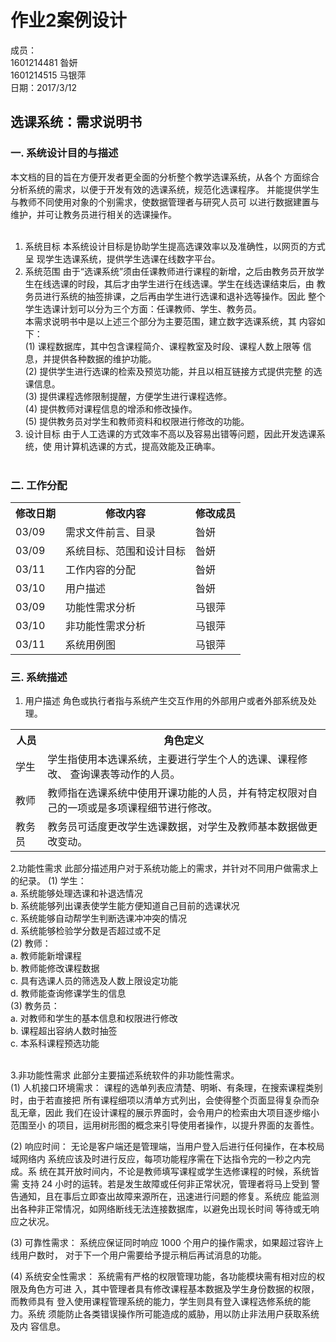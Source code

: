 
# 作业2案例设计
成员： <br>
1601214481 昝妍 <br>
1601214515 马银萍 <br>
日期：2017/3/12<br>

## 选课系统：需求说明书<br>

### 一.   系统设计目的与描述<br>

本文档的目的旨在方便开发者更全面的分析整个教学选课系统，从各个 方面综合分析系统的需求，以便于开发有效的选课系统，规范化选课程序。 并能提供学生与教师不同使用对象的个别需求，使数据管理者与研究人员可 以进行数据建置与维护，并可让教务员进行相关的选课操作。<br><br>
1.   系统目标
本系统设计目标是协助学生提高选课效率以及准确性，以网页的方式呈 现学生选课系统，提供学生选课在线数字平台。<br>
2.   系统范围
由于“选课系统”须由任课教师进行课程的新增，之后由教务员开放学 生在线选课的时段，其后才由学生进行在线选课。学生在线选课结束后，由 教务员进行系统的抽签排课，之后再由学生进行选课和退补选等操作。因此 整个学生选课计划可以分为三个方面：任课教师、学生、教务员。<br>
本需求说明书中是以上述三个部分为主要范围，建立数字选课系统，其 内容如下：<br>
(1) 课程数据库，其中包含课程简介、课程教室及时段、课程人数上限等 信息，并提供各种数据的维护功能。<br>
(2) 提供学生进行选课的检索及预览功能，并且以相互链接方式提供完整 的选课信息。<br>
(3) 提供课程选修限制提醒，方便学生进行课程选修。<br>
(4) 提供教师对课程信息的增添和修改操作。<br>
(5) 提供教务员对学生和教师资料和权限进行修改的功能。<br>
3. 设计目标 由于人工选课的方式效率不高以及容易出错等问题，因此开发选课系统，使 用计算机选课的方式，提高效能及正确率。<br><br>

### 二.   工作分配<br>

<table>
	<tr>
	<th>修改日期
	</th>
	<th>修改内容
	</th>
	<th>修改成员
	</th>	
	</tr>
	<tr>
	<td>03/09
	</td>
	<td>需求文件前言、目录
	</td>
	<td>昝妍
	</td>	
	</tr><tr>
	<td>03/09
	</td>
	<td>系统目标、范围和设计目标
	</td>
	<td>昝妍
	</td>	
	</tr>
	<tr>
	<td>03/11
	</td>
	<td>工作内容的分配
	</td>
	<td>昝妍
	</td>	
	</tr>
	<tr>
	<td>03/10
	</td>
	<td>用户描述
	</td>
	<td>昝妍
	</td>	
	</tr>
	<tr>
	<td>03/09
	</td>
	<td>功能性需求分析
	</td>
	<td>马银萍
	</td>	
	</tr>
	<tr>
	<td>03/10
	</td>
	<td>非功能性需求分析
	</td>
	<td>马银萍
	</td>	
	</tr>
	<tr>
	<td>03/11
	</td>
	<td>系统用例图
	</td>
	<td>马银萍
	</td>	
	</tr>
</table>

### 三.   系统描述
1. 用户描述 角色或执行者指与系统产生交互作用的外部用户或者外部系统及处理。<br>
<table>
	<tr>
	<th>人员</th>
	<th>角色定义</th>
	</tr>
	<tr>
	<td>学生</td>
	<td>学生指使用本选课系统，主要进行学生个人的选课、课程修改、 查询课表等动作的人员。</td>
	</tr>
	<tr>
	<td>教师</td><td>教师指在选课系统中使用开课功能的人员，并有特定权限对自 己的一项或是多项课程细节进行修改。</td>
	</tr>
	<tr>
	<td>教务员</td><td>教务员可适度更改学生选课数据，对学生及教师基本数据做更 改变动。<br></td>
	</tr>
</table>

2.功能性需求 此部分描述用户对于系统功能上的需求，并针对不同用户做需求上的纪录。
(1)	学生：<br>
a. 系统能够处理选课和补退选情况<br>
b. 系统能够列出课表使学生能方便知道自己目前的选课状况<br>
c. 系统能够自动帮学生判断选课冲冲突的情况<br>
d. 系统能够检验学分数是否超过或不足<br>
(2)	教师：<br>
a. 教师能新增课程<br>
b. 教师能修改课程数据<br>
c. 具有选课人员的筛选及人数上限设定功能<br>
d. 教师能查询修课学生的信息<br>
(3)	教务员：<br>
a. 对教师和学生的基本信息和权限进行修改<br>
b. 课程超出容纳人数时抽签<br>
c. 本系科课程预选功能<br><br>

3.非功能性需求 此部分主要描述系统软件的非功能性需求。<br>
(1) 人机接口环境需求： 课程的选单列表应清楚、明晰、有条理，在搜索课程类别时，由于若直接把 所有课程细项以清单方式列出，会使得整个页面显得复杂而杂乱无章，因此 我们在设计课程的展示界面时，会令用户的检索由大项目逐步缩小范围至小 的项目，运用树形图的概念来引导使用者操作，以提升界面的友善性。<br>
 

(2) 响应时间： 无论是客户端还是管理端，当用户登入后进行任何操作，在本校局域网络内 系统应该及时进行反应，每项功能程序需在下达指令完的一秒之内完成。系 统在其开放时间内，不论是教师填写课程或学生选修课程的时候，系统皆需 支持 24 小时的运转。若是发生故障或任何非正常状况，管理者将马上受到 警告通知，且在事后立即查出故障来源所在，迅速进行问题的修复。系统应 能监测出各种非正常情况，如网络断线无法连接数据库，以避免出现长时间 等待或无响应之状况。<br>

(3) 可靠性需求：
系统应保证同时响应 1000 个用户的操作需求，如果超过容许上线用户数时， 对于下一个用户需要给予提示稍后再试消息的功能。<br>

(4) 系统安全性需求： 系统需有严格的权限管理功能，各功能模块需有相对应的权限及角色方可进 入，其中管理者具有修改课程基本数据及学生身份数据的权限，而教师具有 登入使用课程管理系统的能力，学生则具有登入课程选修系统的能力。系统 须能防止各类错误操作所可能造成的威胁，用以防止非法用户获取系统及内 容信息。<br>

